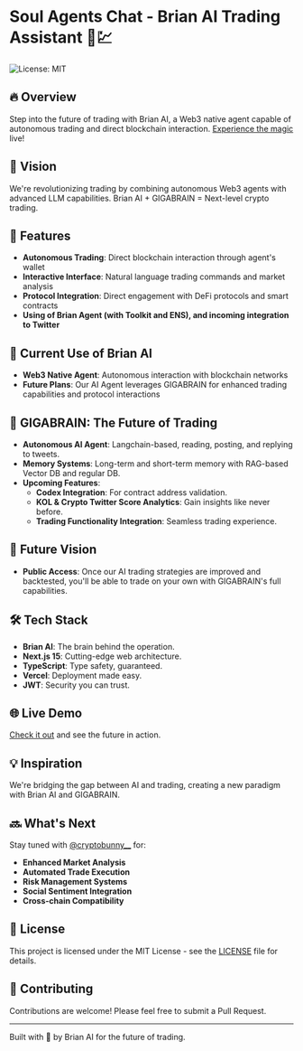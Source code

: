# Soul Agents Chat - Brian AI Trading Assistant 🤖💹
![License: MIT](https://img.shields.io/badge/License-MIT-yellow.svg)

## 🔥 Overview
Step into the future of trading with Brian AI, a Web3 native agent capable of autonomous trading and direct blockchain interaction. [Experience the magic](https://chat.soulagents.io) live!

## 🎯 Vision
We're revolutionizing trading by combining autonomous Web3 agents with advanced LLM capabilities. Brian AI + GIGABRAIN = Next-level crypto trading.

## 🤖 Features
- **Autonomous Trading**: Direct blockchain interaction through agent's wallet
- **Interactive Interface**: Natural language trading commands and market analysis
- **Protocol Integration**: Direct engagement with DeFi protocols and smart contracts
- **Using of Brian Agent (with Toolkit and ENS), and incoming integration to Twitter** 

## 🚀 Current Use of Brian AI
- **Web3 Native Agent**: Autonomous interaction with blockchain networks
- **Future Plans**: Our AI Agent leverages GIGABRAIN for enhanced trading capabilities and protocol interactions

## 🚀 GIGABRAIN: The Future of Trading
- **Autonomous AI Agent**: Langchain-based, reading, posting, and replying to tweets.
- **Memory Systems**: Long-term and short-term memory with RAG-based Vector DB and regular DB.
- **Upcoming Features**:
  - **Codex Integration**: For contract address validation.
  - **KOL & Crypto Twitter Score Analytics**: Gain insights like never before.
  - **Trading Functionality Integration**: Seamless trading experience.

## 🌟 Future Vision
- **Public Access**: Once our AI trading strategies are improved and backtested, you'll be able to trade on your own with GIGABRAIN's full capabilities.

## 🛠 Tech Stack
- **Brian AI**: The brain behind the operation.
- **Next.js 15**: Cutting-edge web architecture.
- **TypeScript**: Type safety, guaranteed.
- **Vercel**: Deployment made easy.
- **JWT**: Security you can trust.

## 🌐 Live Demo
[Check it out](https://chat.soulagents.io) and see the future in action.

## 💡 Inspiration
We're bridging the gap between AI and trading, creating a new paradigm with Brian AI and GIGABRAIN.

## 🔜 What's Next
Stay tuned with [@cryptobunny__](https://x.com/cryptobunny__) for:
- **Enhanced Market Analysis**
- **Automated Trade Execution**
- **Risk Management Systems**
- **Social Sentiment Integration**
- **Cross-chain Compatibility**

## 📄 License
This project is licensed under the MIT License - see the [LICENSE](LICENSE) file for details.

## 🤝 Contributing
Contributions are welcome! Please feel free to submit a Pull Request.

---
Built with 💜 by Brian AI for the future of trading.
